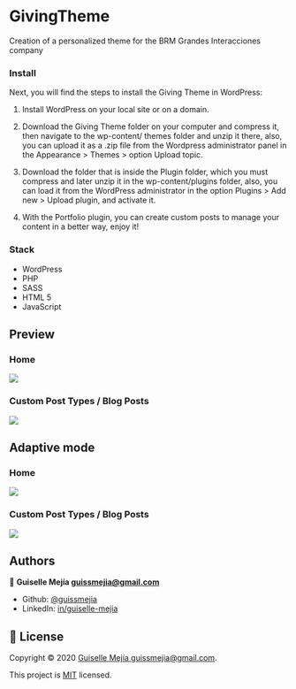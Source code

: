 # GivingTheme

Creation of a personalized theme for the BRM Grandes Interacciones company


### Install

Next, you will find the steps to install the Giving Theme in WordPress:

1. Install WordPress on your local site or on a domain.

2. Download the Giving Theme folder on your computer and compress it, then navigate to the wp-content/ themes folder and unzip it there, also, you can upload it as a .zip file from the Wordpress administrator panel in the Appearance > Themes > option Upload topic.

3. Download the folder that is inside the Plugin folder, which you must compress and later unzip it in the wp-content/plugins folder, also, you can load it from the WordPress administrator in the option Plugins > Add new > Upload plugin, and activate it.

4. With the Portfolio plugin, you can create custom posts to manage your content in a better way, enjoy it!


### Stack

- WordPress
- PHP
- SASS
- HTML 5
- JavaScript

## Preview


### Home

![](Home.png)


### Custom Post Types / Blog Posts

![](CustomPostType.png)


## Adaptive mode


### Home

![](Home-Mini.png)


### Custom Post Types / Blog Posts

![](CustomPostType-Mini.png)



## Authors

👤 **Guiselle Mejía <guissmejia@gmail.com>**

- Github: [@guissmejia](github.com/guissmejia)
- LinkedIn: [in/guiselle-mejia](https://www.linkedin.com/in/guiselle-mejia/)


## 📝 License

Copyright © 2020 [Guiselle Mejía <guissmejia@gmail.com>](https://github.com/guissmejia).

This project is [MIT](https://github.com/guissmejia/GivingTheme/blob/main/LICENSE) licensed.
